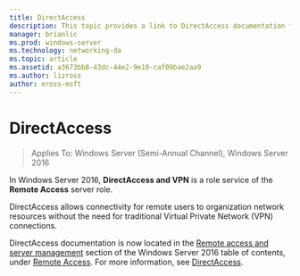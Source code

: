 ```yaml
---
title: DirectAccess
description: This topic provides a link to DirectAccess documentation for Windows Server 2016.
manager: brianlic
ms.prod: windows-server
ms.technology: networking-da
ms.topic: article
ms.assetid: a3673bb8-43dc-44e2-9e10-caf09bae2aa9
ms.author: lizross
author: eross-msft
---
```


# DirectAccess

>Applies To: Windows Server (Semi-Annual Channel), Windows Server 2016

In Windows Server 2016, **DirectAccess and VPN** is a role service of the **Remote Access** server role.

DirectAccess allows connectivity for remote users to organization network resources without the need for traditional Virtual Private Network (VPN) connections. 

DirectAccess documentation is now located in the [Remote access and server management](https://docs.microsoft.com/windows-server/remote/) section of the Windows Server 2016 table of contents, under [Remote Access](https://docs.microsoft.com/windows-server/remote/remote-access/remote-access). For more information, see [DirectAccess](directaccess/DirectAccess.md).